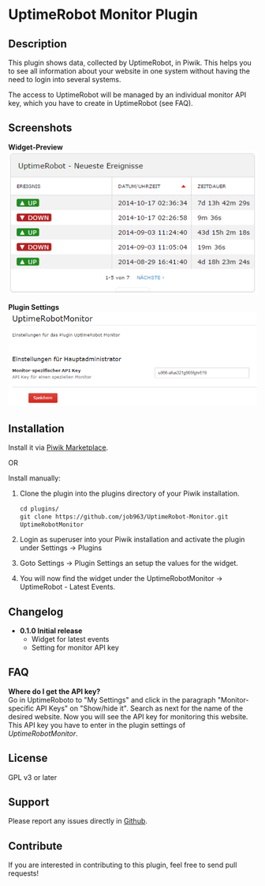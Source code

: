 # UptimeRobot Monitor Plugin

## Description

This plugin shows data, collected by UptimeRobot, in Piwik. This helps you to see all information about your website in one system without having the need to login into several systems.

The access to UptimeRobot will be managed by an individual monitor API key, which you have to create in UptimeRobot (see FAQ).


## Screenshots
**Widget-Preview**  
![](https://github.com/job963/UptimeRobot-Monitor/raw/master/screenshots/widgetLogList.png)

**Plugin Settings**  
![](https://github.com/job963/UptimeRobot-Monitor/raw/master/screenshots/SettingsDE.png)


## Installation

Install it via [Piwik Marketplace](http://plugins.piwik.org/).

OR 

Install manually:

1. Clone the plugin into the plugins directory of your Piwik installation.

   ```
   cd plugins/
   git clone https://github.com/job963/UptimeRobot-Monitor.git UptimeRobotMonitor
   ```

2. Login as superuser into your Piwik installation and activate the plugin under Settings -> Plugins

3. Goto Settings -> Plugin Settings an setup the values for the widget.

4. You will now find the widget under the UptimeRobotMonitor -> UptimeRobot - Latest Events.

## Changelog

* **0.1.0 Initial release**
  * Widget for latest events
  * Setting for monitor API key


## FAQ

**Where do I get the API key?**  
Go in UptimeRoboto to "My Settings" and click in the paragraph "Monitor-specific API Keys" on "Show/hide it". Search as next for the name of the desired website. Now you will see the API key for monitoring this website.  
This API key you have to enter in the plugin settings of _UptimeRobotMonitor_.

## License

GPL v3 or later

## Support

Please report any issues directly in [Github](https://github.com/job963/UptimeRobot-Monitor/issues). 

## Contribute 

If you are interested in contributing to this plugin, feel free to send pull requests!


